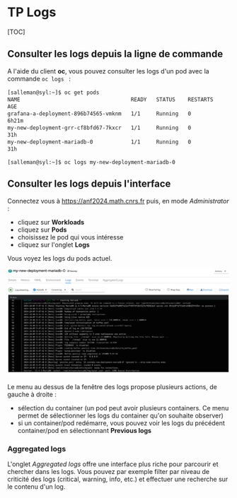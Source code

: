 # TP Logs

[TOC]

## Consulter les logs depuis la ligne de commande

A l'aide du client **oc**, vous pouvez consulter les logs d'un pod avec la commande `oc logs ` : 

```
[salleman@syl:~]$ oc get pods
NAME                                   READY   STATUS    RESTARTS   AGE
grafana-a-deployment-896b74565-vmknm   1/1     Running   0          6h21m
my-new-deployment-grr-cf8bfd67-7kxcr   1/1     Running   0          31h
my-new-deployment-mariadb-0            1/1     Running   0          31h
```

```
[salleman@syl:~]$ oc logs my-new-deployment-mariadb-0  
```

## Consulter les logs depuis l'interface

Connectez vous à https://anf2024.math.cnrs.fr puis, en mode *Administrator* : 
- cliquez sur **Workloads**
- cliquez sur **Pods**
- choisissez le pod qui vous intéresse
- cliquez sur l'onglet **Logs**

Vous voyez les logs du pods actuel.

![Vue des logs](logs1.png "Vue des logs")

Le menu au dessus de la fenêtre des logs propose plusieurs actions, de gauche à droite : 
- sélection du container (un pod peut avoir plusieurs containers. Ce menu permet de sélectionner les logs du container qu'on souhaite observer)
- si un container/pod redémarre, vous pouvez voir les logs du précédent container/pod en sélectionnant **Previous logs** 



### Aggregated logs

L'onglet *Aggregated logs* offre une interface plus riche pour parcourir et chercher dans les logs. Vous pouvez par exemple filter par niveau de criticité des logs (critical, warning, info, etc.) et effectuer une recherche sur le contenu d'un log. 

